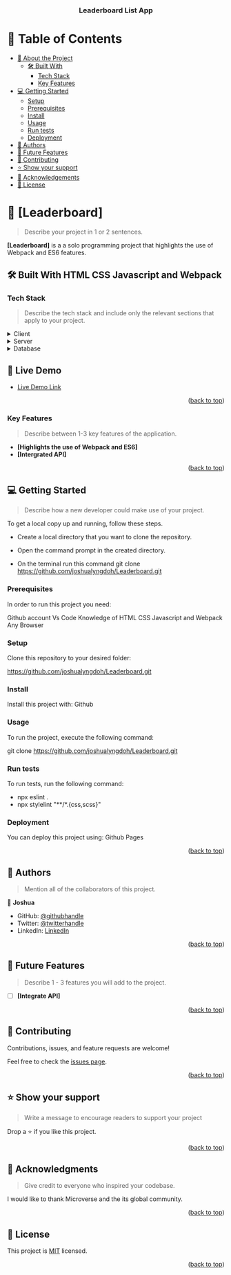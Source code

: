 <a name="readme-top"></a>

<div align="center">
  <!-- You are encouraged to replace this logo with your own! Otherwise you can also remove it. -->

  <h3><b>Leaderboard List App</b></h3>

</div>

<!-- TABLE OF CONTENTS -->

# 📗 Table of Contents

- [📖 About the Project](#about-project)
  - [🛠 Built With](#built-with)
    - [Tech Stack](#tech-stack)
    - [Key Features](#key-features)
- [💻 Getting Started](#getting-started)
  - [Setup](#setup)
  - [Prerequisites](#prerequisites)
  - [Install](#install)
  - [Usage](#usage)
  - [Run tests](#run-tests)
  - [Deployment](#triangular_flag_on_post-deployment)
- [👥 Authors](#authors)
- [🔭 Future Features](#future-features)
- [🤝 Contributing](#contributing)
- [⭐️ Show your support](#support)
- [🙏 Acknowledgements](#acknowledgements)
- [📝 License](#license)

<!-- PROJECT DESCRIPTION -->

# 📖 [Leaderboard] <a name="about-project"></a>

> Describe your project in 1 or 2 sentences.

**[Leaderboard]** is a a solo programming project that highlights the use of Webpack and ES6 features.

## 🛠 Built With <a name="built-with">HTML CSS Javascript and Webpack</a>

### Tech Stack <a name="tech-stack"></a>

> Describe the tech stack and include only the relevant sections that apply to your project.

<details>
  <summary>Client</summary>
  N/A
</details>

<details>
  <summary>Server</summary>
  Local
</details>

<details>
<summary>Database</summary>
 N/A
</details>

<!-- LIVE DEMO -->

## 🚀 Live Demo <a name="To-Do-List"></a>

- [Live Demo Link](https://joshualyngdoh.github.io/Leaderboard/dist/)

<p align="right">(<a href="#readme-top">back to top</a>)</p>

<!-- Features -->

### Key Features <a name="key-features"></a>

> Describe between 1-3 key features of the application.

- **[Highlights the use of Webpack and ES6]**
- **[Intergrated API]**

<p align="right">(<a href="#readme-top">back to top</a>)</p>


<!-- GETTING STARTED -->

## 💻 Getting Started <a name="getting-started"></a>

> Describe how a new developer could make use of your project.

To get a local copy up and running, follow these steps.

- Create a local directory that you want to clone the repository.

- Open the command prompt in the created directory.

- On the terminal run this command git clone https://github.com/joshualyngdoh/Leaderboard.git


### Prerequisites

In order to run this project you need:

Github account
Vs Code
Knowledge of HTML CSS Javascript and Webpack
Any Browser

### Setup

Clone this repository to your desired folder:

https://github.com/joshualyngdoh/Leaderboard.git


### Install

Install this project with: Github

<!--
Example command:

```sh
  cd my-project
  gem install
```
--->

### Usage

To run the project, execute the following command:

git clone https://github.com/joshualyngdoh/Leaderboard.git

<!--
Example command:

```sh
  rails server
```
--->

### Run tests

To run tests, run the following command:

- npx eslint .
- npx stylelint "**/*.{css,scss}"

<!--
Example command:

```sh
  bin/rails test test/models/article_test.rb
```
--->

### Deployment

You can deploy this project using: Github Pages

<!--
Example:

```sh

```
 -->

<p align="right">(<a href="#readme-top">back to top</a>)</p>

<!-- AUTHORS -->

## 👥 Authors <a name="authors"></a>

> Mention all of the collaborators of this project.

👤 **Joshua**

- GitHub: [@githubhandle](https://github.com/joshualyngdoh)
- Twitter: [@twitterhandle](https://twitter.com/Joshualyngdoh08?t=7EOMBNKMhdAgQwM4EGl3iQ&s=31)
- LinkedIn: [LinkedIn](https://www.linkedin.com/in/joshua-lyngdoh-11ba7021a/)

<p align="right">(<a href="#readme-top">back to top</a>)</p>

<!-- FUTURE FEATURES -->

## 🔭 Future Features <a name="future-features"></a>

> Describe 1 - 3 features you will add to the project.

- [ ] **[Integrate API]**

<p align="right">(<a href="#readme-top">back to top</a>)</p>

<!-- CONTRIBUTING -->

## 🤝 Contributing <a name="contributing"></a>

Contributions, issues, and feature requests are welcome!

Feel free to check the [issues page](../../issues/).

<p align="right">(<a href="#readme-top">back to top</a>)</p>

<!-- SUPPORT -->

## ⭐️ Show your support <a name="support"></a>

> Write a message to encourage readers to support your project

Drop a ⭐️ if you like this project.

<p align="right">(<a href="#readme-top">back to top</a>)</p>

<!-- ACKNOWLEDGEMENTS -->

## 🙏 Acknowledgments <a name="acknowledgements"></a>

> Give credit to everyone who inspired your codebase.

I would like to thank Microverse and the its global community.

<p align="right">(<a href="#readme-top">back to top</a>)</p>

<!-- FAQ (optional) -->

<!-- LICENSE -->

## 📝 License <a name="license"></a>

This project is [MIT](./LICENSE) licensed.

<p align="right">(<a href="#readme-top">back to top</a>)</p>
